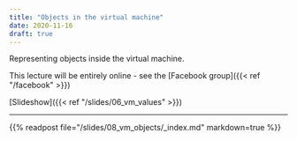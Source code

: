 ```yaml
---
title: "Objects in the virtual machine"
date: 2020-11-16
draft: true
---
```


Representing objects inside the virtual machine.

This lecture will be entirely online - see the [Facebook group]({{< ref "/facebook" >}})

<!--more-->

[Slideshow]({{< ref "/slides/06_vm_values" >}})

---

{{% readpost file="/slides/08_vm_objects/_index.md" markdown=true %}}
